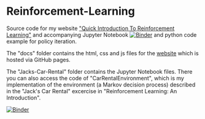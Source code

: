 # Reinforcement-Learning

Source code for my website ["Quick Introduction To Reinforcement Learning"](https://favodar.github.io/Reinforcement-Learning/) and accompanying Jupyter Notebook [![Binder](https://mybinder.org/badge_logo.svg)](https://mybinder.org/v2/gh/Favodar/Reinforcement-Learning/master?filepath=Jacks-Car-Rental%2FPolicyIterationNotebook.ipynb) and python code example for policy iteration. 

The "docs" folder contains the html, css and js files for the [website](https://favodar.github.io/Reinforcement-Learning/) which is hosted via GitHub pages.

The "Jacks-Car-Rental" folder contains the Jupyter Notebook files. There you can also access the code of "CarRentalEnvironment", which is my implementation of the environment (a Markov decision process) described in the "Jack's Car Rental" excercise in "Reinforcement Learning: An Introduction".

[![Binder](https://mybinder.org/badge_logo.svg)](https://mybinder.org/v2/gh/Favodar/Reinforcement-Learning/master?filepath=Jacks-Car-Rental%2FPolicyIterationNotebook.ipynb)
